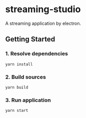 # streaming-studio

A streaming application by electron.

## Getting Started

### 1. Resolve dependencies

```shell
yarn install
```

### 2. Build sources

```shell
yarn build
```

### 3. Run application

```shell
yarn start
```
